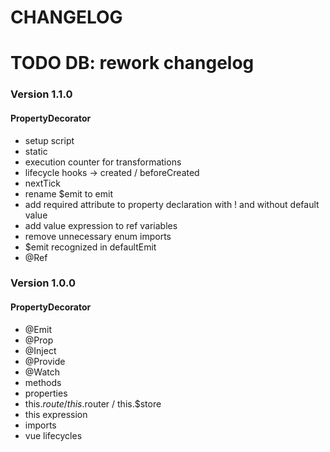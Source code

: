 # CHANGELOG

# TODO DB: rework changelog

### Version 1.1.0

#### PropertyDecorator
- setup script
- static
- execution counter for transformations
- lifecycle hooks -> created / beforeCreated
- nextTick
- rename $emit to emit
- add required attribute to property declaration with ! and without default value
- add value expression to ref variables
- remove unnecessary enum imports
- $emit recognized in defaultEmit
- @Ref


### Version 1.0.0

#### PropertyDecorator
- @Emit
- @Prop
- @Inject
- @Provide
- @Watch
- methods
- properties
- this.$route / this.$router / this.$store
- this expression
- imports
- vue lifecycles

